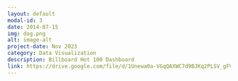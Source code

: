 ```yaml
---
layout: default
modal-id: 3
date: 2014-07-15
img: dog.png
alt: image-alt
project-date: Nov 2023
category: Data Visualization
description: Billboard Hot 100 Dashboard
link: https://drive.google.com/file/d/1Unewa0a-VGqQAXWC7d9BJKq2PLSV_gFV/view?usp=sharing
---
```

